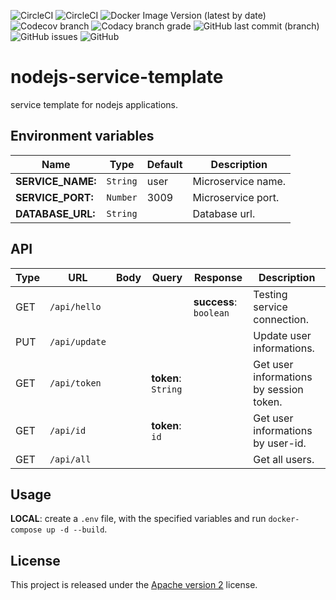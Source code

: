 ![CircleCI](https://img.shields.io/circleci/build/github/ShipyardSuite/user/develop?label=build%20%28develop%29&logo=circleci&style=flat-square)
![CircleCI](https://img.shields.io/circleci/build/github/ShipyardSuite/user/master?label=build%20%28master%29&logo=circleci&style=flat-square)
![Docker Image Version (latest by date)](https://img.shields.io/docker/v/shipyardsuite/user?logo=docker&logoColor=ffffff&sort=date&style=flat-square)
![Codecov branch](https://img.shields.io/codecov/c/github/ShipyardSuite/user/develop?label=coverage&logo=codecov&logoColor=ffffff&style=flat-square)
![Codacy branch grade](https://img.shields.io/codacy/grade/ea58325a7d9a4dfd973be73484374dfd/develop?label=code%20quality%20&logo=codacy&style=flat-square)
![GitHub last commit (branch)](https://img.shields.io/github/last-commit/shipyardsuite/user/develop?logo=github&style=flat-square)
![GitHub issues](https://img.shields.io/github/issues-raw/shipyardsuite/user?logo=github&style=flat-square)
![GitHub](https://img.shields.io/github/license/shipyardsuite/user?style=flat-square)

# nodejs-service-template
service template for nodejs applications.

## Environment variables

| Name                  | Type     | Default | Description                       |
| --------------------- | -------- | ------- | --------------------------------- |
| **SERVICE_NAME:**     | `String` | user    | Microservice name.                |
| **SERVICE_PORT:**     | `Number` | 3009    | Microservice port.                |
| **DATABASE_URL:**     | `String` |         | Database url.                     |

## API

| Type | URL             | Body                                        | Query               | Response              | Description                                             |
| ---- | ----------------| ------------------------------------------- | ------------------- | --------------------- | ------------------------------------------------------- |
| GET  | `/api/hello`   |                                             |                     | **success**: `boolean` | Testing service connection.                             |
| PUT  | `/api/update`   |                                             |                     |                       | Update user informations.                               |
| GET  | `/api/token`    |                                             | **token**: `String` |                       | Get user informations by session token.                 |
| GET  | `/api/id`       |                                             | **token**: `id`     |                       | Get user informations by user-id.                       |
| GET  | `/api/all`      |                                             |                     |                       | Get all users.                                          |

## Usage

**LOCAL**: create a `.env` file, with the specified variables and run `docker-compose up -d --build`.

## License

This project is released under the [Apache version 2](LICENSE) license.
